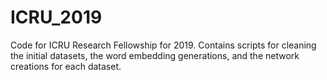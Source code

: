 # ICRU_2019
Code for ICRU Research Fellowship for 2019. Contains scripts for cleaning the initial datasets, the word embedding generations, and the network creations for each dataset. 
